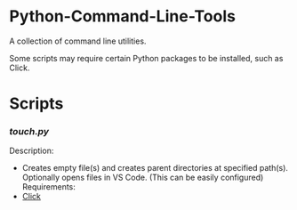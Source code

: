 # Python-Command-Line-Tools
A collection of command line utilities.

Some scripts may require certain Python packages to be installed, such as Click.

# Scripts
### *touch.py*
Description:
- Creates empty file(s) and creates parent directories at specified path(s). Optionally opens files in VS Code. (This can be easily configured)
Requirements:
- [Click](https://pypi.org/project/click/)